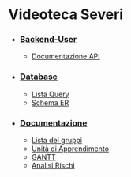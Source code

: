 # Videoteca Severi

* ### [Backend-User](backend/user)
  * [Documentazione API](doc/Backend-User-API.md)

* ### [Database](database/)
  * [Lista Query](database/QueryProgetto.txt)
  * [Schema ER](database/Schema%20ER%20(Bozza).png)

* ### [Documentazione](doc/)
  * [Lista dei gruppi](doc/GRUPPI.md)
  * [Unità di Apprendimento](doc/UDA_5ID.pdf)
  * [GANTT](doc/GANTTVideoteca.pdf)
  * [Analisi Rischi](doc/AnalisiRischiVideoteca.pdf)
